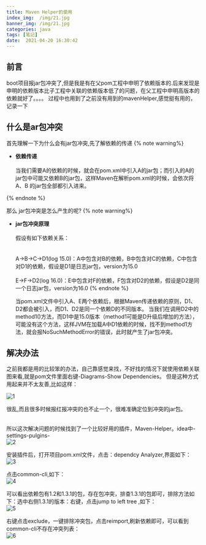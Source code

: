 ```yaml
---
title: Maven Helper的使用
index_img:  /img/21.jpg
banner_img: /img/21.jpg
categories: java
tags: [笔记]
date:  2021-04-20 16:30:42
---
```


## [](#前言 "前言")前言
  boot项目报jar包冲突了,但是我是有在父pom工程中申明了依赖版本的.后来发现是申明的依赖版本比子工程中关联的依赖版本低了的问题，在父工程中申明高版本的依赖就好了。。。。
  过程中也用到了之前没有用到的mavenHelper,感觉挺有用的，记录一下
## [](#什么是ar包冲突 "什么是ar包冲突")什么是ar包冲突
首先理解一下为什么会有jar包冲突,先了解依赖的传递
{% note warning%}
- **依赖传递**
    <br/>
    <br/>
当我们需要A的依赖的时候，就会在pom.xml中引入A的jar包；而引入的A的jar包中可能又依赖B的jar包，这样Maven在解析pom.xml的时候，会依次将A、B 的jar包全部都引入进来。

 {% endnote %} 

  那么 jar包冲突是怎么产生的呢?
 {% note warning%}
- **jar包冲突原理**
    <br/>
    <br/>
 假设有如下依赖关系：  
    <br/>
    <br/>
   A->B->C->D1(log 15.0)：A中包含对B的依赖，B中包含对C的依赖，C中包含对D1的依赖，假设是D1是日志jar包，version为15.0
   <br/>
   <br/>
   E->F->D2(log 16.0)：E中包含对F的依赖，F包含对D2的依赖，假设是D2是同一个日志jar包，version为16.0
  {% endnote %} 
  
  当pom.xml文件中引入A、E两个依赖后，根据Maven传递依赖的原则，D1、D2都会被引入，而D1、D2是同一个依赖D的不同版本。
  当我们在调用D2中的method1()方法，而D1中是15.0版本（method1可能是D升级后增加的方法），可能没有这个方法，这样JVM在加载A中D1依赖的时候，找不到method1方法，就会报NoSuchMethodError的错误，此时就产生了jar包冲突。

## [](#解决办法 "解决办法")解决办法

  之前我都是用的比较笨的办法，自己靠感觉来找，不好找的情况下就使用依赖关联图来看,就是pom文件里面右键-Diagrams-Show Dependencies。
  但是这种方式用起来并不太友善,比如这样：
    
  ![1](http://123.57.9.108/2021/04/20/Maven-Helper的使用mage/1.jpg)
  
  很乱,而且很多时候报红报冲突的也不止一个，很难准确定位到冲突的jar包。
      <br/>
      <br/>
  
  所以这次解决问题的时候找到了一个比较好用的插件，Maven-Helper。idea中-settings-pulgins-  
    ![2](http://123.57.9.108/2021/04/20/Maven-Helper的使用mage/2.jpg)
    
  安装插件后，打开项目pom.xml文件，点击：dependcy Analyzer,界面如下：  
  ![3](http://123.57.9.108/2021/04/20/Maven-Helper的使用mage/3.png)

  点击common-cli,如下：  
   ![4](http://123.57.9.108/2021/04/20/Maven-Helper的使用mage/4.png)
     
   可以看出依赖包有1.2和1.3.1的包，存在包冲突，排查1.3.1的包即可，排除方法如下：选中右侧1.3.1的版本：右键，点击jump to left tree ,如下：  
   ![5](http://123.57.9.108/2021/04/20/Maven-Helper的使用mage/5.png)
     
   右键点击exclude，一键排除冲突包，点击reimport,刷新依赖即可，可以看到common-cli不存在冲突列表：  
      ![6](http://123.57.9.108/2021/04/20/Maven-Helper的使用mage/6.png)